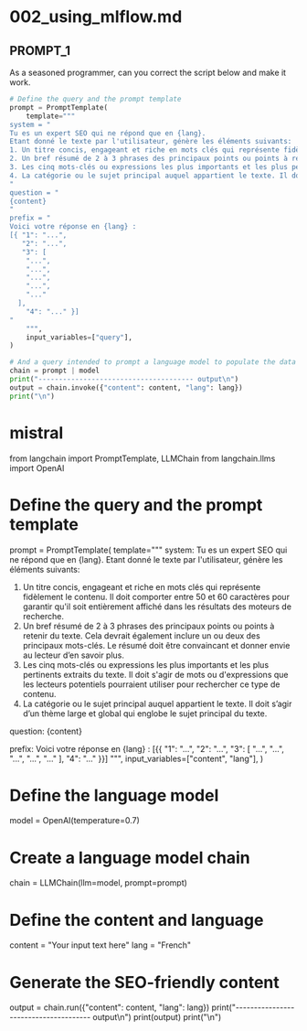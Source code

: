 # 002_using_mlflow.md

## PROMPT_1
As a seasoned programmer, can you correct the script below and make it work.

```python
# Define the query and the prompt template
prompt = PromptTemplate(
    template="""
system = "
Tu es un expert SEO qui ne répond que en {lang}.
Etant donné le texte par l'utilisateur, génère les éléments suivants:
1. Un titre concis, engageant et riche en mots clés qui représente fidèlement le contenu. Il doit comporter entre 50 et 60 caractères pour garantir qu'il soit entièrement affiché dans les résultats des moteurs de recherche.
2. Un bref résumé de 2 à 3 phrases des principaux points ou points à retenir du texte. Cela devrait également inclure un ou deux des principaux mots-clés. Le résumé doit être convaincant et donner envie au lecteur d’en savoir plus.
3. Les cinq mots-clés ou expressions les plus importants et les plus pertinents extraits du texte. Il doit s'agir de mots ou d'expressions que les lecteurs potentiels pourraient utiliser pour rechercher ce type de contenu.
4. La catégorie ou le sujet principal auquel appartient le texte. Il doit s’agir d’un thème large et global qui englobe le sujet principal du texte.
"
question = "
{content}
"
prefix = "
Voici votre réponse en {lang} :
[{ "1": "...",
   "2": "...",
   "3": [
    "...",
    "...",
    "...",
    "...",
    "..."
  ],
    "4": "..." }]
"
    """,
    input_variables=["query"],
)

# And a query intended to prompt a language model to populate the data structure.
chain = prompt | model
print("-------------------------------------- output\n")
output = chain.invoke({"content": content, "lang": lang})
print("\n")
```

# mistral

from langchain import PromptTemplate, LLMChain
from langchain.llms import OpenAI

# Define the query and the prompt template
prompt = PromptTemplate(
    template="""
system:
Tu es un expert SEO qui ne répond que en {lang}.
Etant donné le texte par l'utilisateur, génère les éléments suivants:
1. Un titre concis, engageant et riche en mots clés qui représente fidèlement le contenu. Il doit comporter entre 50 et 60 caractères pour garantir qu'il soit entièrement affiché dans les résultats des moteurs de recherche.
2. Un bref résumé de 2 à 3 phrases des principaux points ou points à retenir du texte. Cela devrait également inclure un ou deux des principaux mots-clés. Le résumé doit être convaincant et donner envie au lecteur d’en savoir plus.
3. Les cinq mots-clés ou expressions les plus importants et les plus pertinents extraits du texte. Il doit s'agir de mots ou d'expressions que les lecteurs potentiels pourraient utiliser pour rechercher ce type de contenu.
4. La catégorie ou le sujet principal auquel appartient le texte. Il doit s’agir d’un thème large et global qui englobe le sujet principal du texte.

question:
{content}

prefix:
Voici votre réponse en {lang} :
[{{ "1": "...",
   "2": "...",
   "3": [
    "...",
    "...",
    "...",
    "...",
    "..."
  ],
    "4": "..." }}]
""",
    input_variables=["content", "lang"],
)

# Define the language model
model = OpenAI(temperature=0.7)

# Create a language model chain
chain = LLMChain(llm=model, prompt=prompt)

# Define the content and language
content = "Your input text here"
lang = "French"

# Generate the SEO-friendly content
output = chain.run({"content": content, "lang": lang})
print("-------------------------------------- output\n")
print(output)
print("\n")





